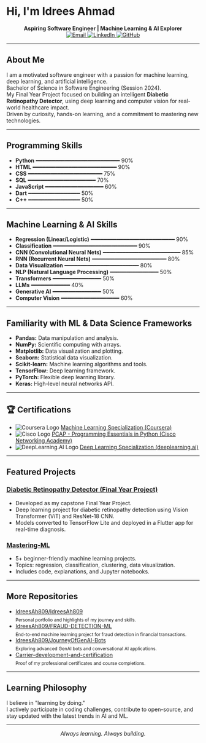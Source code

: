 # Hi, I'm Idrees Ahmad 

<p align="center">
  <b>Aspiring Software Engineer | Machine Learning & AI Explorer</b><br>
  <a href="mailto:techsoft203@gmail.com">
    <img alt="Email" src="https://img.shields.io/badge/techsoft203@gmail.com-blue?style=flat-square&logo=gmail&logoColor=white">
  </a>
  <a href="https://www.linkedin.com/in/idrees-ahmad-040648330">
    <img alt="LinkedIn" src="https://img.shields.io/badge/LinkedIn-idrees--ahmad--040648330-blue?style=flat-square&logo=linkedin">
  </a>
  <a href="https://github.com/IdreesAh809">
    <img alt="GitHub" src="https://img.shields.io/badge/GitHub-IdreesAh809-black?style=flat-square&logo=github">
  </a>
</p>

---

## About Me

I am a motivated software engineer with a passion for machine learning, deep learning, and artificial intelligence.  
Bachelor of Science in Software Engineering (Session 2024).  
My Final Year Project focused on building an intelligent **Diabetic Retinopathy Detector**, using deep learning and computer vision for real-world healthcare impact.  
Driven by curiosity, hands-on learning, and a commitment to mastering new technologies.

---

## Programming Skills

- **Python** ━━━━━━━━━━━━━━━━━━━━━━━━━━ 90%
- **HTML** ━━━━━━━━━━━━━━━━━━━━━━━━━━ 90%
- **CSS** ━━━━━━━━━━━━━━━━━━━━━━━ 75%
- **SQL** ━━━━━━━━━━━━━━━━━━━━━ 70%
- **JavaScript** ━━━━━━━━━━━━━━━━━━ 60%
- **Dart** ━━━━━━━━━━━━━━━━ 50%
- **C++** ━━━━━━━━━━━━━━━━ 50%

---

## Machine Learning & AI Skills

- **Regression (Linear/Logistic)** ━━━━━━━━━━━━━━━━━━━━━━━━━━ 90%
- **Classification** ━━━━━━━━━━━━━━━━━━━━━━━━━━ 90%
- **CNN (Convolutional Neural Nets)** ━━━━━━━━━━━━━━━━━━━━━━━━ 85%
- **RNN (Recurrent Neural Nets)** ━━━━━━━━━━━━━━━━━━━━━━━ 80%
- **Data Visualization** ━━━━━━━━━━━━━━━━━━━━━━━ 80%
- **NLP (Natural Language Processing)** ━━━━━━━━━━━━━━━ 50%
- **Transformers** ━━━━━━━━━━━━━━━ 50%
- **LLMs** ━━━━━━━━━━━━ 40%
- **Generative AI** ━━━━━━━━━━━━━━━ 50%
- **Computer Vision** ━━━━━━━━━━━━━━━━━━ 60%

---

## Familiarity with ML & Data Science Frameworks

- **Pandas:** Data manipulation and analysis.
- **NumPy:** Scientific computing with arrays.
- **Matplotlib:** Data visualization and plotting.
- **Seaborn:** Statistical data visualization.
- **Scikit-learn:** Machine learning algorithms and tools.
- **TensorFlow:** Deep learning framework.
- **PyTorch:** Flexible deep learning library.
- **Keras:** High-level neural networks API.

---

## 🏆 Certifications

- ![Coursera Logo](https://upload.wikimedia.org/wikipedia/commons/7/75/Coursera_logo.svg) [Machine Learning Specialization (Coursera)](https://github.com/IdreesAh809/Carrier-development-and-certification/blob/main/Coursera%20ML%20specilization.pdf)
- ![Cisco Logo](https://upload.wikimedia.org/wikipedia/commons/8/8e/Cisco_logo_blue_2016.svg) [PCAP - Programming Essentials in Python (Cisco Networking Academy)](https://github.com/IdreesAh809/Carrier-development-and-certification/blob/main/Partner-_PCAP_-_Programming_Essentials_in_Python_certificate_Idrees%20Ahmad.pdf)
- ![DeepLearning.AI Logo](https://cdn.worldvectorlogo.com/logos/deep-learning-ai.svg) [Deep Learning Specialization (deeplearning.ai)](https://github.com/IdreesAh809/Carrier-development-and-certification/blob/main/deep%20learning%20specialization.ai%20certificate.png)

---

## Featured Projects

### [Diabetic Retinopathy Detector (Final Year Project)](https://github.com/IdreesAh809/diabetic-retinopathy-detector)
- Developed as my capstone Final Year Project.
- Deep learning project for diabetic retinopathy detection using Vision Transformer (ViT) and ResNet-18 CNN.
- Models converted to TensorFlow Lite and deployed in a Flutter app for real-time diagnosis.

### [Mastering-ML](https://github.com/IdreesAh809/Mastering-ML)
- 5+ beginner-friendly machine learning projects.
- Topics: regression, classification, clustering, data visualization.  
- Includes code, explanations, and Jupyter notebooks.

---

## More Repositories

- [IdreesAh809/IdreesAh809](https://github.com/IdreesAh809/IdreesAh809)  
  <sub>Personal portfolio and highlights of my journey and skills.</sub>
- [IdreesAh809/FRAUD-DETECTION-ML](https://github.com/IdreesAh809/FRAUD-DETECTION-ML)  
  <sub>End-to-end machine learning project for fraud detection in financial transactions.</sub>
- [IdreesAh809/JourneyOfGenAI-Bots](https://github.com/IdreesAh809/JourneyOfGenAI-Bots)  
  <sub>Exploring advanced GenAI bots and conversational AI applications.</sub>
- [Carrier-development-and-certification](https://github.com/IdreesAh809/Carrier-development-and-certification)  
  <sub>Proof of my professional certificates and course completions.</sub>

---

## Learning Philosophy

I believe in "learning by doing."  
I actively participate in coding challenges, contribute to open-source, and stay updated with the latest trends in AI and ML.

---

<p align="center">
  <i>Always learning. Always building.</i>
</p>
